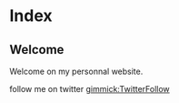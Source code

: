 # Index

## Welcome

Welcome on my personnal website.

follow me on twitter [gimmick:TwitterFollow](@matthieuKeller)
